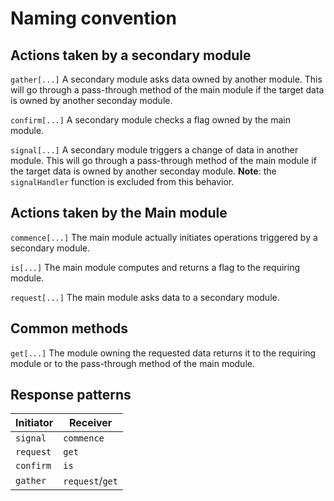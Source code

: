 # Naming convention

## Actions taken by a secondary module

`gather[...]`
A secondary module asks data owned by another module.
This will go through a pass-through method of the main module if the target data is owned by another seconday module.

`confirm[...]`
A secondary module checks a flag owned by the main module.

`signal[...]`
A secondary module triggers a change of data in another module.
This will go through a pass-through method of the main module if the target data is owned by another seconday module.
**Note**: the `signalHandler` function is excluded from this behavior.

## Actions taken by the Main module

`commence[...]`
The main module actually initiates operations triggered by a secondary module.

`is[...]`
The main module computes and returns a flag to the requiring module.

`request[...]`
The main module asks data to a secondary module.

## Common methods

`get[...]`
The module owning the requested data returns it to the requiring module or to the pass-through method of the main module.

## Response patterns

| Initiator |     Receiver    |
|-----------|-----------------|
| `signal`  |     `commence`  |
| `request` |      `get`      |
| `confirm` |      `is`       |
| `gather`  | `request`/`get` |
